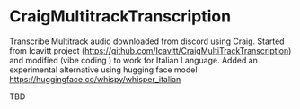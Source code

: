 # CraigMultitrackTranscription
Transcribe Multitrack audio downloaded from discord using Craig. Started from Icavitt project (https://github.com/Icavitt/CraigMultiTrackTranscription) and modified (vibe coding ) to work for Italian Language. Added an experimental alternative using hugging face model https://huggingface.co/whispy/whisper_italian

TBD
